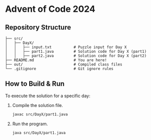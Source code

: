 # Advent of Code 2024
## Repository Structure 
```plaintext  
├── src/  
│   ├── DayX/  
│   │   ├── input.txt          # Puzzle input for Day X  
│   │   ├── part1.java         # Solution code for Day X (part1)
│   │   ├── part2.java         # Solution code for Day X (part2)  
├── README.md                  # You are here!
├── out/                       # Compiled class files  
└── .gitignore                 # Git ignore rules  
```  

## How to Build & Run
To execute the solution for a specific day:  
1. Compile the solution file.  
   ```bash  
   javac src/DayX/part1.java  
   ```  
2. Run the program.  
   ```bash  
   java src/DayX/part1.java  
   ```  

